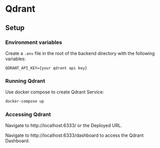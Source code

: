# Qdrant

## Setup

### Environment variables

Create a `.env` file in the root of the backend directory with the following variables:

```
QDRANT_API_KEY={your qdrant api key}
```

### Running Qdrant

Use docker compose to create Qdrant Service:

```bash
docker-compose up
```

### Accessing Qdrant

Navigate to http://localhost:6333/ or the Deployed URL.

Navigate to http://localhost:6333/dashboard to access the Qdrant Dashboard.
